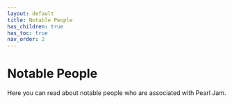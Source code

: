 ```yaml
---
layout: default
title: Notable People
has_children: true
has_toc: true
nav_order: 2
---
```

# Notable People

Here you can read about notable people who are associated with Pearl Jam.
